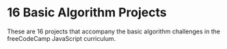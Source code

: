 # 16 Basic Algorithm Projects

These are 16 projects that accompany the basic algorithm challenges in the freeCodeCamp JavaScript curriculum. 
